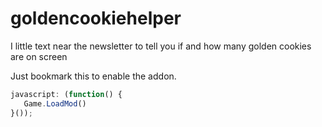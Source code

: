 # goldencookiehelper
I little text near the newsletter to tell you if and how many golden cookies are on screen

Just bookmark this to enable the addon.
```javascript
javascript: (function() {
   Game.LoadMod()
}());
```
